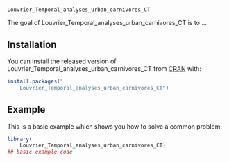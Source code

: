 
# 
    Louvrier_Temporal_analyses_urban_carnivores_CT

<!-- badges: start -->
<!-- badges: end -->

The goal of 
    Louvrier_Temporal_analyses_urban_carnivores_CT is to ...

## Installation

You can install the released version of 
    Louvrier_Temporal_analyses_urban_carnivores_CT from [CRAN](https://CRAN.R-project.org) with:

``` r
install.packages("
    Louvrier_Temporal_analyses_urban_carnivores_CT")
```

## Example

This is a basic example which shows you how to solve a common problem:

``` r
library(
    Louvrier_Temporal_analyses_urban_carnivores_CT)
## basic example code
```

